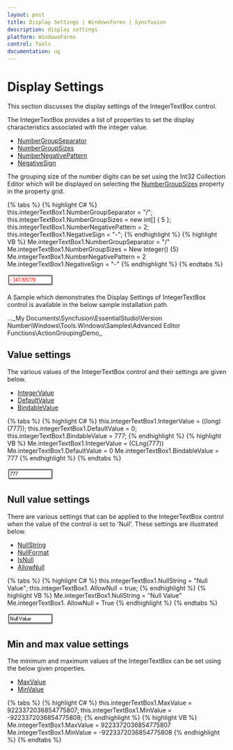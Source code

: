 ```yaml
---
layout: post
title: Display Settings | WindowsForms | Syncfusion
description: display settings
platform: WindowsForms
control: Tools
documentation: ug
---
```


# Display Settings

This section discusses the display settings of the IntegerTextBox control.

The IntegerTextBox provides a list of properties to set the display characteristics associated with the integer value.

* [NumberGroupSeparator](https://help.syncfusion.com/cr/cref_files/windowsforms/Syncfusion.Shared.Base~Syncfusion.Windows.Forms.Tools.NumericTextBox~NumberGroupSeparator.html)
* [NumberGroupSizes](https://help.syncfusion.com/cr/cref_files/windowsforms/Syncfusion.Shared.Base~Syncfusion.Windows.Forms.Tools.NumericTextBox~NumberGroupSizes.html)
* [NumberNegativePattern](https://help.syncfusion.com/cr/cref_files/windowsforms/Syncfusion.Shared.Base~Syncfusion.Windows.Forms.Tools.NumericTextBox~NumberNegativePattern.html)
* [NegativeSign](https://help.syncfusion.com/cr/cref_files/windowsforms/Syncfusion.Shared.Base~Syncfusion.Windows.Forms.Tools.NumberTextBoxBase~NegativeSign.html)


The grouping size of the number digits can be set using the Int32 Collection Editor which will be displayed on selecting the [NumberGroupSizes](https://help.syncfusion.com/cr/cref_files/windowsforms/Syncfusion.Shared.Base~Syncfusion.Windows.Forms.Tools.NumericTextBox~NumberGroupSizes.html) property in the property grid.

{% tabs %}
{% highlight C# %}
this.integerTextBox1.NumberGroupSeparator = "/";
this.integerTextBox1.NumberGroupSizes = new int[] { 5 };
this.integerTextBox1.NumberNegativePattern = 2;
this.integerTextBox1.NegativeSign = "-";
{% endhighlight %}
{% highlight VB %}
Me.integerTextBox1.NumberGroupSeparator = "/"
Me.integerTextBox1.NumberGroupSizes = New Integer() {5}
Me.integerTextBox1.NumberNegativePattern = 2
Me.integerTextBox1.NegativeSign = "-"
{% endhighlight %}
{% endtabs %}

![Display setting](Overview_images/Overview_img442.png) 


A Sample which demonstrates the Display Settings of IntegerTextBox control is available in the below sample installation path.

…\_My Documents\Syncfusion\EssentialStudio\Version Number\Windows\Tools.Windows\Samples\Advanced Editor Functions\ActionGroupingDemo_

## Value settings

The various values of the IntegerTextBox control and their settings are given below.

* [IntegerValue](https://help.syncfusion.com/cr/windowsforms/Syncfusion.Shared.Base~Syncfusion.Windows.Forms.Tools.IntegerTextBox~IntegerValue.html)
* [DefaultValue](https://help.syncfusion.com/cr/cref_files/windowsforms/Syncfusion.Shared.Base~Syncfusion.Windows.Forms.Tools.NumberTextBoxBase~DefaultValue.html)
* [BindableValue](https://help.syncfusion.com/cr/cref_files/windowsforms/Syncfusion.Shared.Base~Syncfusion.Windows.Forms.Tools.NumberTextBoxBase~BindableValue.html)

{% tabs %}
{% highlight C# %}
this.integerTextBox1.IntegerValue = ((long)(777));
this.integerTextBox1.DefaultValue = 0;
this.integerTextBox1.BindableValue = 777;
{% endhighlight %}
{% highlight VB %}
Me.integerTextBox1.IntegerValue = (CLng(777))
Me.integerTextBox1.DefaultValue = 0
Me.integerTextBox1.BindableValue = 777
{% endhighlight %}
{% endtabs %}

![Value setting](Overview_images/Overview_img443.png) 


## Null value settings

There are various settings that can be applied to the IntegerTextBox control when the value of the control is set to 'Null'. These settings are illustrated below.

* [NullString](https://help.syncfusion.com/cr/cref_files/windowsforms/Syncfusion.Shared.Base~Syncfusion.Windows.Forms.Tools.NumberTextBoxBase~NullString.html)
* [NullFormat](https://help.syncfusion.com/cr/cref_files/windowsforms/Syncfusion.Shared.Base~Syncfusion.Windows.Forms.Tools.NumberTextBoxBase~NullFormat.html)
* [IsNull](https://help.syncfusion.com/cr/windowsforms/Syncfusion.Shared.Base~Syncfusion.Windows.Forms.Tools.NumberTextBoxBase~IsNull.html)
* [AllowNull](https://help.syncfusion.com/cr/windowsforms/Syncfusion.Shared.Base~Syncfusion.Windows.Forms.Tools.NumberTextBoxBase~AllowNull.html)

{% tabs %}
{% highlight C# %}
this.integerTextBox1.NullString = "Null Value";
this.integerTextBox1. AllowNull = true;
{% endhighlight %}
{% highlight VB %}
Me.integerTextBox1.NullString = "Null Value"
Me.integerTextBox1. AllowNull = True
{% endhighlight %}
{% endtabs %}

![Null value setting](Overview_images/Overview_img444.png) 


## Min and max value settings

The minimum and maximum values of the IntegerTextBox can be set using the below given properties.

* [MaxValue](https://help.syncfusion.com/cr/windowsforms/Syncfusion.Shared.Base~Syncfusion.Windows.Forms.Tools.IntegerTextBox~MaxValue.html)
* [MinValue](https://help.syncfusion.com/cr/windowsforms/Syncfusion.Shared.Base~Syncfusion.Windows.Forms.Tools.IntegerTextBox~MinValue.html)

{% tabs %}
{% highlight C# %}
this.integerTextBox1.MaxValue = 9223372036854775807;
this.integerTextBox1.MinValue = -9223372036854775808;
{% endhighlight %}
{% highlight  VB %}
Me.integerTextBox1.MaxValue = 9223372036854775807
Me.integerTextBox1.MinValue = -9223372036854775808
{% endhighlight %}
{% endtabs %}